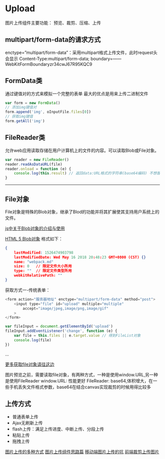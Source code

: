 # Upload

图片上传组件主要功能： 预览、裁剪、压缩、上传


## multipart/form-data的请求方式
enctype=”multipart/form-data”：采用multipart格式上传文件，此时request头会显示 Content-Type:multipart/form-data; boundary=——WebKitFormBoundaryzr34cwJ67R95KQC9

## FormData类
通过键值对的方式来模拟一个完整的表单
最大的优点是用来上传二进制文件

```javascript
var form = new FormData()
// 添加img键值对
form.append('img', oInputFile.files[0])
// 获取img键值
form.getAll('img')
```

## FileReader类

允许web应用读取存储在用户计算机上的文件的内容。可以读取Blob或File对象。

```javascript
var reader = new FileReader()
reader.readAsDataURL(file)
reader.onload = function (e) {
    console.log(this.result) // 返回data:URL格式的字符串(base64编码) 不想普通的url一样只想网络上的资源，而本身就是数据
}
```

---

## File对象

File对象是特殊的Blob对象，继承了Blod的功能并将其扩展使其支持用户系统上的文件。

[js中关于Blob对象的介绍与使用](http://www.cnblogs.com/wangfajing/p/7202139.html)

[HTML 5 Blob对象](https://blog.csdn.net/zdy0_2004/article/details/52727250)
格式如下：

```json
{
    lastModified: 1526474903798
	lastModifiedDate: Wed May 16 2018 20:48:23 GMT+0800 (CST) {}
	name: "webpack.md"
	size: 0	  // 限定文件大小所用
	type: ""  // 限定文件类型所用
	webkitRelativePath: ""
}
```

获取方式一-传统表单：

```javascript
<form action="服务器地址" enctype="multipart/form-data" method="post">
    <input type="file" id="upload" multiple="multiple"
        accept="image/jpeg,image/png,image/gif"
    >
</form>

var fileInput = document.getElementById('upload')
fileInput.addEventListener('change', function (e) {
    var file = this.files || e.target.value // 得到FileList对象
    console.log(file)
})
```

...

[更多获取file对象请往这边](http://dwz.cn/3w6hSv)



图片预览之前，需要读取file对象，有两种方式，一种是使用window.URL,另一种是使用FileReader
window.URL: 性能更好
FileReader: base64,体积增大，在一些手机丢失文件格式参数，base64在结合canvas实现裁剪的时候用得比较多

## 上传方式

* 普通表单上传
* Ajax无刷新上传
* flash上传：满足上传进度、中断上传、分段上传
* 粘贴上传
* 拖拽上传

[图片上传的多种方式](http://dwz.cn/3w6hSv)
[图片上传组件思路篇](https://segmentfault.com/a/1190000013038300)
[移动端图片上传的坑](https://github.com/CommanderXL/imgResize)
[前端裁剪上传图片](http://www.renfed.com/2017/01/30/crop/)



